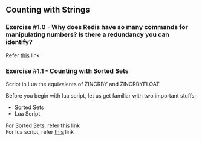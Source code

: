 ## Counting with Strings

### Exercise #1.0 - Why does Redis have so many commands for manipulating numbers? Is there a redundancy you can identify?


Refer [this](https://github.com/ajeetraina/redis/blob/master/3/counting/concept/README.md) link

<TBD>

### Exercise #1.1 - Counting with Sorted Sets

Script in Lua the equivalents of ZINCRBY and ZINCRBYFLOAT


Before you begin with lua script, let us get familiar with two important stuffs:

- Sorted Sets
- Lua Script

For Sorted Sets, refer [this](https://github.com/ajeetraina/redis/blob/master/3/counting/sorted-sets/README.md) link <br>
For lua script, refer [this](https://github.com/ajeetraina/redis/blob/master/lua-script/README.md) link <br>

<TBD>


